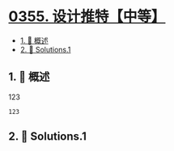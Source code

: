 # [0355. 设计推特【中等】](https://github.com/tnotesjs/TNotes.leetcode/tree/main/notes/0355.%20%E8%AE%BE%E8%AE%A1%E6%8E%A8%E7%89%B9%E3%80%90%E4%B8%AD%E7%AD%89%E3%80%91)

<!-- region:toc -->

- [1. 📝 概述](#1--概述)
- [2. 🎯 Solutions.1](#2--solutions1)

<!-- endregion:toc -->

## 1. 📝 概述

123

```
123
```

## 2. 🎯 Solutions.1
